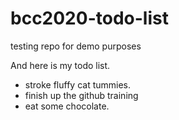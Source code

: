 # bcc2020-todo-list
 testing repo for demo purposes

 And here is my todo list.

 - stroke fluffy cat tummies.
 - finish up the github training
 - eat some chocolate.
